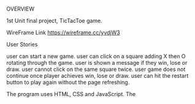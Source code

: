 OVERVIEW

1st Unit final project, TicTacToe game. 



WireFrame Link
https://wireframe.cc/yvdjW3



User Stories

user can start a new game.
user can click on a square adding X then O rotating through the game.
user is shown a message if they win, lose or draw.
user cannot click on the same square twice.
user game does not continue once player achieves win, lose or draw.
user can hit the restart button to play again without the page refreshing.



The program uses HTML, CSS and JavaScript. The 
